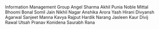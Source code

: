 Information Management Group
Angel Sharma
Akhil Punia
Noble Mittal
Bhoomi Bonal
Somil Jain
Nikhil Nagar
Anshika Arora
Yash Hirani
Divyansh Agarwal
Sanjeet Manna
Kavya Rajput
Hardik Narang
Jasleen Kaur
Divij Rawal
Utsah
Pranav Konidena
Saurabh Rana

